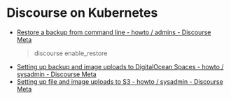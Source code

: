 # Discourse on Kubernetes

- [Restore a backup from command line - howto / admins - Discourse Meta](https://meta.discourse.org/t/restore-a-backup-from-command-line/108034)
  > discourse enable_restore
- [Setting up backup and image uploads to DigitalOcean Spaces - howto / sysadmin - Discourse Meta](https://meta.discourse.org/t/setting-up-backup-and-image-uploads-to-digitalocean-spaces/92502)
- [Setting up file and image uploads to S3 - howto / sysadmin - Discourse Meta](https://meta.discourse.org/t/setting-up-file-and-image-uploads-to-s3/7229#heading--separate-buckets)
